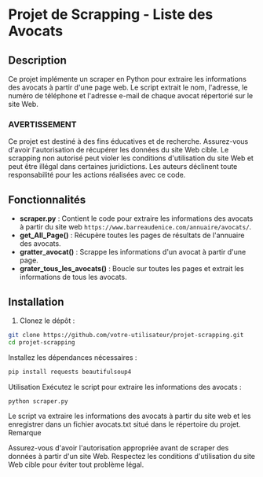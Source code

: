# Projet de Scrapping - Liste des Avocats

## Description

Ce projet implémente un scraper en Python pour extraire les informations des avocats à partir d'une page web. Le script extrait le nom, l'adresse, le numéro de téléphone et l'adresse e-mail de chaque avocat répertorié sur le site Web.

### AVERTISSEMENT

Ce projet est destiné à des fins éducatives et de recherche. Assurez-vous d'avoir l'autorisation de récupérer les données du site Web cible. Le scrapping non autorisé peut violer les conditions d'utilisation du site Web et peut être illégal dans certaines juridictions. Les auteurs déclinent toute responsabilité pour les actions réalisées avec ce code.

## Fonctionnalités

- **scraper.py** : Contient le code pour extraire les informations des avocats à partir du site web `https://www.barreaudenice.com/annuaire/avocats/`.
- **get_All_Page()** : Récupère toutes les pages de résultats de l'annuaire des avocats.
- **gratter_avocat()** : Scrappe les informations d'un avocat à partir d'une page.
- **grater_tous_les_avocats()** : Boucle sur toutes les pages et extrait les informations de tous les avocats.

## Installation

1. Clonez le dépôt :

```bash
git clone https://github.com/votre-utilisateur/projet-scrapping.git
cd projet-scrapping
```

Installez les dépendances nécessaires :
```bash
pip install requests beautifulsoup4
```
Utilisation
Exécutez le script pour extraire les informations des avocats :
```bash
python scraper.py
```
Le script va extraire les informations des avocats à partir du site web et les enregistrer dans un fichier avocats.txt situé dans le répertoire du projet.
Remarque

Assurez-vous d'avoir l'autorisation appropriée avant de scraper des données à partir d'un site Web.
Respectez les conditions d'utilisation du site Web cible pour éviter tout problème légal.
